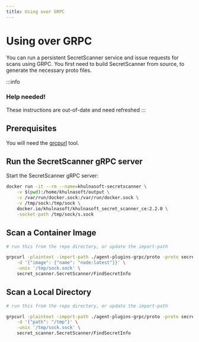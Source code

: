 ```yaml
---
title: Using over GRPC
---
```


# Using over GRPC

You can run a persistent SecretScanner service and issue requests for scans using GRPC.  You first need to build SecretScanner from source, to generate the necessary proto files.

:::info

### Help needed!

These instructions are out-of-date and need refreshed
:::

## Prerequisites

You will need the [grcpurl](https://github.com/fullstorydev/grpcurl) tool.


## Run the SecretScanner gRPC server

Start the SecretScanner gRPC server:

```bash
docker run -it --rm --name=khulnasoft-secretscanner \
	-v $(pwd):/home/khulnasoft/output \
	-v /var/run/docker.sock:/var/run/docker.sock \
	-v /tmp/sock:/tmp/sock \
	docker.io/khulnasoft/khulnasoft_secret_scanner_ce:2.2.0 \
	-socket-path /tmp/sock/s.sock
```


## Scan a Container Image

```bash
# run this from the repo directory, or update the import-path

grpcurl -plaintext -import-path ./agent-plugins-grpc/proto -proto secret_scanner.proto \
    -d '{"image": {"name": "node:latest"}}' \
    -unix '/tmp/sock.sock' \
    secret_scanner.SecretScanner/FindSecretInfo
```

## Scan a Local Directory

```bash
# run this from the repo directory, or update the import-path

grpcurl -plaintext -import-path ./agent-plugins-grpc/proto -proto secret_scanner.proto \
	-d '{"path": "/tmp"}' \
	-unix '/tmp/sock.sock' \
	secret_scanner.SecretScanner/FindSecretInfo
```

